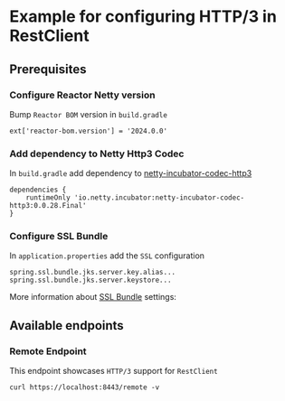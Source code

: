 # Example for configuring HTTP/3 in RestClient

## Prerequisites

### Configure Reactor Netty version

Bump `Reactor BOM` version in `build.gradle`
```properties
ext['reactor-bom.version'] = '2024.0.0'
```

### Add dependency to Netty Http3 Codec

In `build.gradle` add dependency to [netty-incubator-codec-http3](https://github.com/netty/netty-incubator-codec-http3)
```properties
dependencies {
    runtimeOnly 'io.netty.incubator:netty-incubator-codec-http3:0.0.28.Final'
}
```

### Configure SSL Bundle

In `application.properties` add the `SSL` configuration
```properties
spring.ssl.bundle.jks.server.key.alias...
spring.ssl.bundle.jks.server.keystore...
```
More information about [SSL Bundle](https://docs.spring.io/spring-boot/reference/features/ssl.html) settings:

## Available endpoints

### Remote Endpoint
This endpoint showcases `HTTP/3` support for `RestClient`

```shell
curl https://localhost:8443/remote -v 
```